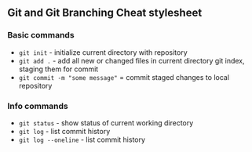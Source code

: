 ## Git and Git Branching Cheat stylesheet

### Basic commands
* `git init` - initialize current directory with repository
* `git add .` - add all new or changed files in current directory git index, staging them for commit
* `git commit -m "some message"` = commit staged changes to local repository


### Info commands

* `git status` - show status of current working directory
* `git log` - list commit history
* `git log --oneline` - list commit history
